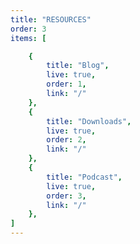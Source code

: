 ```yaml
---
title: "RESOURCES"
order: 3
items: [

    {
        title: "Blog",
        live: true,
        order: 1,
        link: "/"
    },
    {
        title: "Downloads",
        live: true,
        order: 2,
        link: "/"
    },
    {
        title: "Podcast",
        live: true,
        order: 3,
        link: "/"
    },
]
---
```

